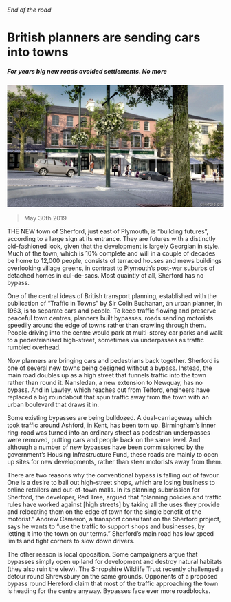 ###### End of the road

# British planners are sending cars into towns 

##### For years big new roads avoided settlements. No more 

![image](images/20190601_brp501.jpg) 

> May 30th 2019 

THE NEW town of Sherford, just east of Plymouth, is “building futures”, according to a large sign at its entrance. They are futures with a distinctly old-fashioned look, given that the development is largely Georgian in style. Much of the town, which is 10% complete and will in a couple of decades be home to 12,000 people, consists of terraced houses and mews buildings overlooking village greens, in contrast to Plymouth’s post-war suburbs of detached homes in cul-de-sacs. Most quaintly of all, Sherford has no bypass. 

One of the central ideas of British transport planning, established with the publication of “Traffic in Towns” by Sir Colin Buchanan, an urban planner, in 1963, is to separate cars and people. To keep traffic flowing and preserve peaceful town centres, planners built bypasses, roads sending motorists speedily around the edge of towns rather than crawling through them. People driving into the centre would park at multi-storey car parks and walk to a pedestrianised high-street, sometimes via underpasses as traffic rumbled overhead. 

Now planners are bringing cars and pedestrians back together. Sherford is one of several new towns being designed without a bypass. Instead, the main road doubles up as a high street that funnels traffic into the town rather than round it. Nansledan, a new extension to Newquay, has no bypass. And in Lawley, which reaches out from Telford, engineers have replaced a big roundabout that spun traffic away from the town with an urban boulevard that draws it in. 

Some existing bypasses are being bulldozed. A dual-carriageway which took traffic around Ashford, in Kent, has been torn up. Birmingham’s inner ring-road was turned into an ordinary street as pedestrian underpasses were removed, putting cars and people back on the same level. And although a number of new bypasses have been commissioned by the government’s Housing Infrastructure Fund, these roads are mainly to open up sites for new developments, rather than steer motorists away from them. 

There are two reasons why the conventional bypass is falling out of favour. One is a desire to bail out high-street shops, which are losing business to online retailers and out-of-town malls. In its planning submission for Sherford, the developer, Red Tree, argued that “planning policies and traffic rules have worked against [high streets] by taking all the uses they provide and relocating them on the edge of town for the single benefit of the motorist.” Andrew Cameron, a transport consultant on the Sherford project, says he wants to “use the traffic to support shops and businesses, by letting it into the town on our terms.” Sherford’s main road has low speed limits and tight corners to slow down drivers. 

The other reason is local opposition. Some campaigners argue that bypasses simply open up land for development and destroy natural habitats (they also ruin the view). The Shropshire Wildlife Trust recently challenged a detour round Shrewsbury on the same grounds. Opponents of a proposed bypass round Hereford claim that most of the traffic approaching the town is heading for the centre anyway. Bypasses face ever more roadblocks. 

